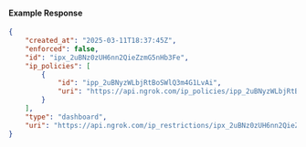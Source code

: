 <!-- Code generated for API Clients. DO NOT EDIT. -->

#### Example Response

```json
{
	"created_at": "2025-03-11T18:37:45Z",
	"enforced": false,
	"id": "ipx_2uBNz0zUH6nn2QieZzmG5nHb3Fe",
	"ip_policies": [
		{
			"id": "ipp_2uBNyzWLbjRtBoSWlQ3m4G1LvAi",
			"uri": "https://api.ngrok.com/ip_policies/ipp_2uBNyzWLbjRtBoSWlQ3m4G1LvAi"
		}
	],
	"type": "dashboard",
	"uri": "https://api.ngrok.com/ip_restrictions/ipx_2uBNz0zUH6nn2QieZzmG5nHb3Fe"
}
```
